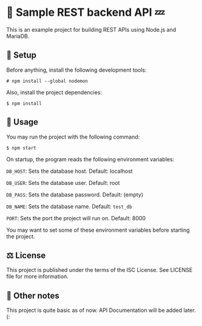 # 🍋 Sample REST backend API 💤

This is an example project for building REST APIs using Node.js and MariaDB.

## 🔧 Setup

Before anything, install the following development tools:
```
# npm install --global nodemon
```

Also, install the project dependencies:
```
$ npm install
```

## 🚀 Usage

You may run the project with the following command:
```
$ npm start
```

On startup, the program reads the following environment variables:

`DB_HOST`: Sets the database host. Default: localhost

`DB_USER`: Sets the database user. Default: root

`DB_PASS`: Sets the database password. Default: (empty)

`DB_NAME`: Sets the database name. Default: `test_db`

`PORT`: Sets the port the project will run on. Default: 8000

You may want to set some of these environment variables before starting the project.

## ⚖️ License

This project is published under the terms of the ISC License. See LICENSE file for more information.

## 📒 Other notes

This project is quite basic as of now. API Documentation will be added later. (:
